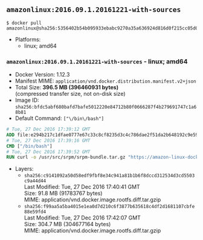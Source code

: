 ## `amazonlinux:2016.09.1.20161221-with-sources`

```console
$ docker pull amazonlinux@sha256:5356402b54b095933ebabc9270a35a636924d816d0f215cc05d00d6eff479449
```

-	Platforms:
	-	linux; amd64

### `amazonlinux:2016.09.1.20161221-with-sources` - linux; amd64

-	Docker Version: 1.12.3
-	Manifest MIME: `application/vnd.docker.distribution.manifest.v2+json`
-	Total Size: **396.5 MB (396460931 bytes)**  
	(compressed transfer size, not on-disk size)
-	Image ID: `sha256:bfdc5abf680bafd7bafe5012220e84712b80f0666287f4b279691747c1a68b81`
-	Default Command: `["\/bin\/bash"]`

```dockerfile
# Tue, 27 Dec 2016 17:39:12 GMT
ADD file:e294b217c1dfae0777e67c33c8cf8235d3c4c786dae2f51da2b648192c9e59d4 in / 
# Tue, 27 Dec 2016 17:39:16 GMT
CMD ["/bin/bash"]
# Tue, 27 Dec 2016 17:39:52 GMT
RUN curl -o /usr/src/srpm/srpm-bundle.tar.gz "https://amazon-linux-docker-sources.s3-accelerate.amazonaws.com/srpm-bundle.tar.gz?versionId=IGTZ.Uzl4n4Vmg1z88gcQ0zKpHdgEUIW"  && echo "83e8a2a80e6607e89dc2a7848ccd1e5487970267bd95eb96512c706307092328 /usr/src/srpm/srpm-bundle.tar.gz" | sha256sum -c -
```

-	Layers:
	-	`sha256:c9141092a50d58edf9fbf8e34c941a81b1b6f8dccd312534d3cd5503c9a44d44`  
		Last Modified: Tue, 27 Dec 2016 17:40:41 GMT  
		Size: 91.8 MB (91783767 bytes)  
		MIME: application/vnd.docker.image.rootfs.diff.tar.gzip
	-	`sha256:f99aa5a5ba4015e1ea0d7d210c6f3877b635618c4df2d1681107cbfe88e59fd4`  
		Last Modified: Tue, 27 Dec 2016 17:42:07 GMT  
		Size: 304.7 MB (304677164 bytes)  
		MIME: application/vnd.docker.image.rootfs.diff.tar.gzip
